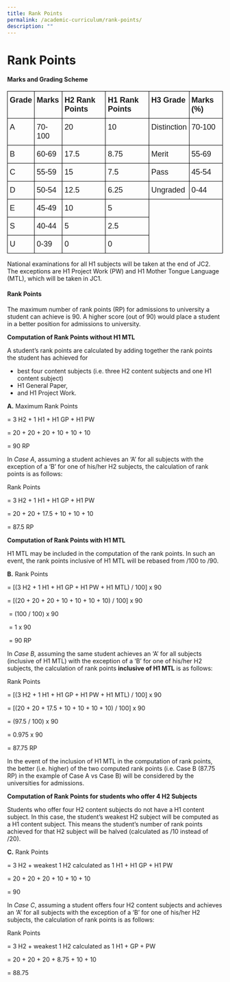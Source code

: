 ```yaml
---
title: Rank Points
permalink: /academic-curriculum/rank-points/
description: ""
---
```


Rank Points
===========

#### Marks and Grading Scheme

<style type="text/css">
.tg  {border-collapse:collapse;border-spacing:0;}
.tg td{border-color:black;border-style:solid;border-width:1px;font-family:Arial, sans-serif;font-size:18px;
  overflow:hidden;padding:10px 5px;word-break:normal;}
.tg th{border-color:black;border-style:solid;border-width:1px;font-family:Arial, sans-serif;font-size:18px;
  font-weight:normal;overflow:hidden;padding:10px 5px;word-break:normal;}
.tg .tg-1wig{font-weight:bold;text-align:left;vertical-align:top}
.tg .tg-0lax{text-align:left;vertical-align:top}
</style>
<table class="tg">
<thead>
  <tr>
    <th class="tg-1wig">Grade</th>
    <th class="tg-1wig">Marks</th>
    <th class="tg-1wig">H2 Rank Points</th>
    <th class="tg-1wig">H1 Rank Points</th>
    <th class="tg-1wig">H3 Grade</th>
    <th class="tg-1wig">Marks (%)</th>
  </tr>
</thead>
<tbody>
  <tr>
    <td class="tg-0lax">A<br></td>
    <td class="tg-0lax">70-100</td>
    <td class="tg-0lax">20</td>
    <td class="tg-0lax">10</td>
    <td class="tg-0lax">Distinction</td>
    <td class="tg-0lax">70-100</td>
  </tr>
  <tr>
    <td class="tg-0lax">B</td>
    <td class="tg-0lax">60-69</td>
    <td class="tg-0lax">17.5</td>
    <td class="tg-0lax">8.75</td>
    <td class="tg-0lax">Merit</td>
    <td class="tg-0lax">55-69</td>
  </tr>
  <tr>
    <td class="tg-0lax">C</td>
    <td class="tg-0lax">55-59</td>
    <td class="tg-0lax">15</td>
    <td class="tg-0lax">7.5</td>
    <td class="tg-0lax">Pass</td>
    <td class="tg-0lax">45-54</td>
  </tr>
  <tr>
    <td class="tg-0lax">D</td>
    <td class="tg-0lax">50-54</td>
    <td class="tg-0lax">12.5</td>
    <td class="tg-0lax">6.25</td>
    <td class="tg-0lax">Ungraded</td>
    <td class="tg-0lax">0-44</td>
  </tr>
  <tr>
    <td class="tg-0lax">E</td>
    <td class="tg-0lax">45-49</td>
    <td class="tg-0lax">10</td>
    <td class="tg-0lax">5</td>
    <td class="tg-0lax" colspan="2" rowspan="3"></td>
  </tr>
  <tr>
    <td class="tg-0lax">S</td>
    <td class="tg-0lax">40-44</td>
    <td class="tg-0lax">5</td>
    <td class="tg-0lax">2.5</td>
  </tr>
  <tr>
    <td class="tg-0lax">U</td>
    <td class="tg-0lax">0-39</td>
    <td class="tg-0lax">0</td>
    <td class="tg-0lax">0</td>
  </tr>
</tbody>
</table>

National examinations for all H1 subjects will be taken at the end of JC2. The exceptions are H1 Project Work (PW) and H1 Mother Tongue Language (MTL), which will be taken in JC1.

#### Rank Points

The maximum number of rank points (RP) for admissions to university a student can achieve is 90. A higher score (out of 90) would place a student in a better position for admissions to university.

**Computation of Rank Points without H1 MTL**

A student’s rank points are calculated by adding together the rank points the student has achieved for

*   best four content subjects (i.e. three H2 content subjects and one H1 content subject)
*   H1 General Paper,
*   and H1 Project Work.

**A.** Maximum Rank Points 

= 3 H2 + 1 H1 + H1 GP + H1 PW

= 20 + 20 + 20 + 10 + 10 + 10

= 90 RP

In *Case A*, assuming a student achieves an ‘A’ for all subjects with the exception of a ‘B’ for one of his/her H2 subjects, the calculation of rank points is as follows:

Rank Points 

= 3 H2 + 1 H1 + H1 GP + H1 PW

= 20 + 20 + 17.5 + 10 + 10 + 10

= 87.5 RP

**Computation of Rank Points with H1 MTL**

H1 MTL may be included in the computation of the rank points. In such an event, the rank points inclusive of H1 MTL will be rebased from /100 to /90.

**B.** Rank Points 

= \[(3 H2 + 1 H1 + H1 GP + H1 PW + H1 MTL) / 100\] x 90

= \[(20 + 20 + 20 + 10 + 10 + 10 + 10) / 100\] x 90

 \= (100 / 100) x 90

 \= 1 x 90

 = 90 RP

In *Case B*, assuming the same student achieves an ‘A’ for all subjects (inclusive of H1 MTL) with the exception of a ‘B’ for one of his/her H2 subjects, the calculation of rank points **inclusive of H1 MTL** is as follows:

Rank Points 

= \[(3 H2 + 1 H1 + H1 GP + H1 PW + H1 MTL) / 100\] x 90

= \[(20 + 20 + 17.5 + 10 + 10 + 10 + 10) / 100\] x 90

= (97.5 / 100) x 90

= 0.975 x 90

= 87.75 RP

In the event of the inclusion of H1 MTL in the computation of rank points, the better (i.e. higher) of the two computed rank points (i.e. Case B (87.75 RP) in the example of Case A vs Case B) will be considered by the universities for admissions.

**Computation of Rank Points for students who offer 4 H2 Subjects**

Students who offer four H2 content subjects do not have a H1 content subject. In this case, the student’s weakest H2 subject will be computed as a H1 content subject. This means the student’s number of rank points achieved for that H2 subject will be halved (calculated as /10 instead of /20).

**C.** Rank Points 

= 3 H2 + weakest 1 H2 calculated as 1 H1 + H1 GP + H1 PW

= 20 + 20 + 20 + 10 + 10 + 10

= 90

In *Case C*, assuming a student offers four H2 content subjects and achieves an ‘A’ for all subjects with the exception of a ‘B’ for one of his/her H2 subjects, the calculation of rank points is as follows:

Rank Points 

= 3 H2 + weakest 1 H2 calculated as 1 H1 + GP + PW

= 20 + 20 + 20 + 8.75 + 10 + 10

= 88.75